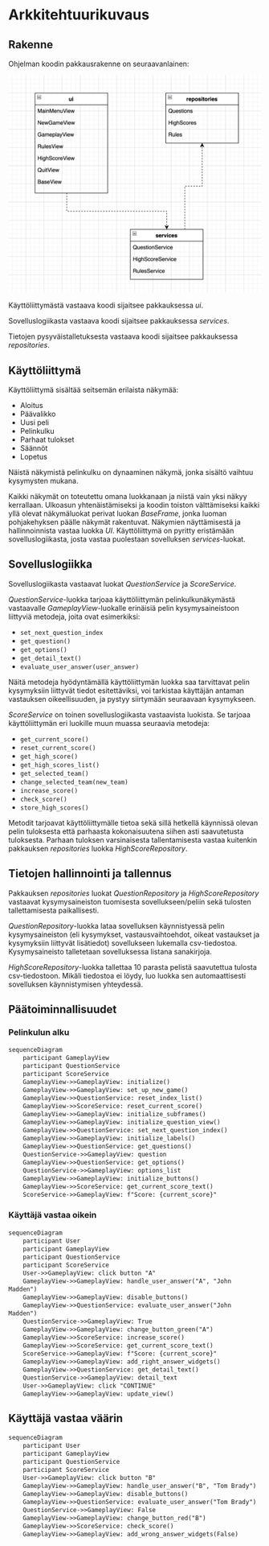 # Arkkitehtuurikuvaus

## Rakenne

Ohjelman koodin pakkausrakenne on seuraavanlainen:

![Pakkausrakenne](./kuvat/pakkausrakenne.png)

Käyttöliittymästä vastaava koodi sijaitsee pakkauksessa _ui_.

Sovelluslogiikasta vastaava koodi sijaitsee pakkauksessa _services_.

Tietojen pysyväistalletuksesta vastaava koodi sijaitsee pakkauksessa _repositories_.

## Käyttöliittymä

Käyttöliittymä sisältää seitsemän erilaista näkymää:

- Aloitus
- Päävalikko
- Uusi peli
- Pelinkulku
- Parhaat tulokset
- Säännöt
- Lopetus

Näistä näkymistä pelinkulku on dynaaminen näkymä, jonka sisältö vaihtuu kysymysten mukana.

Kaikki näkymät on toteutettu omana luokkanaan ja niistä vain yksi näkyy kerrallaan. Ulkoasun 
yhtenäistämiseksi ja koodin toiston välttämiseksi kaikki yllä olevat näkymäluokat perivat 
luokan _BaseFrame_, jonka luoman pohjakehyksen päälle näkymät rakentuvat. Näkymien 
näyttämisestä ja hallinnoinnista vastaa luokka _UI_. Käyttöliittymä on pyritty eristämään 
sovelluslogiikasta, josta vastaa puolestaan sovelluksen _services_-luokat.

## Sovelluslogiikka

Sovelluslogiikasta vastaavat luokat _QuestionService_ ja _ScoreService_.

_QuestionService_-luokka tarjoaa käyttöliittymän pelinkulkunäkymästä vastaavalle 
_GameplayView_-luokalle erinäisiä pelin kysymysaineistoon liittyviä metodeja, joita ovat 
esimerkiksi:

- `set_next_question_index`
- `get_question()`
- `get_options()`
- `get_detail_text()`
- `evaluate_user_answer(user_answer)`

Näitä metodeja hyödyntämällä käyttöliittymän luokka saa tarvittavat pelin kysymyksiin 
liittyvät tiedot esitettäviksi, voi tarkistaa käyttäjän antaman vastauksen 
oikeellisuuden, ja pystyy siirtymään seuraavaan kysymykseen.

_ScoreService_ on toinen sovelluslogiikasta vastaavista luokista. Se tarjoaa käyttöliittymän eri 
luokille muun muassa seuraavia metodeja:

- `get_current_score()`
- `reset_current_score()`
- `get_high_score()`
- `get_high_scores_list()`
- `get_selected_team()`
- `change_selected_team(new_team)`
- `increase_score()`
- `check_score()`
- `store_high_scores()`

Metodit tarjoavat käyttöliittymälle tietoa sekä sillä hetkellä käynnissä olevan pelin tuloksesta 
että parhaasta kokonaisuutena siihen asti saavutetusta tuloksesta. Parhaan tuloksen varsinaisesta
tallentamisesta vastaa kuitenkin pakkauksen _repositories_ luokka _HighScoreRepository_.

## Tietojen hallinnointi ja tallennus

Pakkauksen _repositories_ luokat _QuestionRepository_ ja _HighScoreRepository_ 
vastaavat kysymysaineiston tuomisesta sovellukseen/peliin sekä tulosten tallettamisesta 
paikallisesti. 

_QuestionRepository_-luokka lataa sovelluksen käynnistyessä pelin kysymysaineiston (eli 
kysymykset, vastausvaihtoehdot, oikeat vastaukset ja kysymyksiin liittyvät lisätiedot) sovellukseen 
lukemalla csv-tiedostoa. Kysymysaineisto talletetaan sovelluksessa listana sanakirjoja.

_HighScoreRepository_-luokka tallettaa 10 parasta pelistä saavutettua tulosta csv-tiedostoon. Mikäli 
tiedostoa ei löydy, luo luokka sen automaattisesti sovelluksen käynnistymisen yhteydessä.

## Päätoiminnallisuudet

### Pelinkulun alku

```mermaid
sequenceDiagram
    participant GameplayView
    participant QuestionService
    participant ScoreService
    GameplayView->>GameplayView: initialize()
    GameplayView->>GameplayView: set_up_new_game()
    GameplayView->>QuestionService: reset_index_list()
    GameplayView->>ScoreService: reset_current_score()
    GameplayView->>GameplayView: initialize_subframes()
    GameplayView->>GameplayView: initialize_question_view()
    GameplayView->>QuestionService: set_next_question_index()
    GameplayView->>GameplayView: initialize_labels()
    GameplayView->>QuestionService: get_questions()
    QuestionService->>GameplayView: question
    GameplayView->>QuestionService: get_options()
    QuestionService->>GameplayView: options_list
    GameplayView->>GameplayView: initialize_buttons()
    GameplayView->>ScoreService: get_current_score_text()
    ScoreService->>GameplayView: f"Score: {current_score}"
```

### Käyttäjä vastaa oikein

```mermaid
sequenceDiagram
    participant User
    participant GameplayView
    participant QuestionService
    participant ScoreService
    User->>GameplayView: click button "A"
    GameplayView->>GameplayView: handle_user_answer("A", "John Madden")
    GameplayView->>GameplayView: disable_buttons()
    GameplayView->>QuestionService: evaluate_user_answer("John Madden")
    QuestionService->>GameplayView: True
    GameplayView->>GameplayView: change_button_green("A")
    GameplayView->>ScoreService: increase_score()
    GameplayView->>ScoreService: get_current_score_text()
    ScoreService->>GameplayView: f"Score: {current_score}"
    GameplayView->>GameplayView: add_right_answer_widgets()
    GameplayView->>QuestionService: get_detail_text()
    QuestionService->>GameplayView: detail_text
    User->>GameplayView: click "CONTINUE"
    GameplayView->>GameplayView: update_view()

```

## Käyttäjä vastaa väärin

```mermaid
sequenceDiagram
    participant User
    participant GameplayView
    participant QuestionService
    participant ScoreService
    User->>GameplayView: click button "B"
    GameplayView->>GameplayView: handle_user_answer("B", "Tom Brady")
    GameplayView->>GameplayView: disable_buttons()
    GameplayView->>QuestionService: evaluate_user_answer("Tom Brady")
    QuestionService->>GameplayView: False
    GameplayView->>GameplayView: change_button_red("B")
    GameplayView->>ScoreService: check_score()
    GameplayView->>GameplayView: add_wrong_answer_widgets(False)
```
